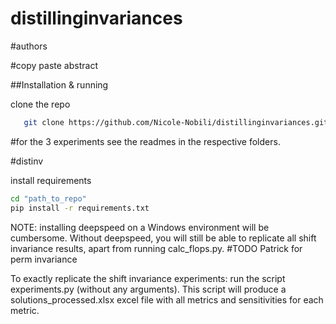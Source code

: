 # distillinginvariances

#authors

#copy paste abstract

##Installation & running

clone the repo
```bash
   git clone https://github.com/Nicole-Nobili/distillinginvariances.git
```

#for the 3 experiments see the readmes in the respective folders.

#distinv

install requirements
```bash
cd "path_to_repo"
pip install -r requirements.txt
```

NOTE: installing deepspeed on a Windows environment will be cumbersome. Without deepspeed, you will still be able to replicate all shift invariance results, apart from running calc_flops.py. #TODO Patrick for perm invariance 

To exactly replicate the shift invariance experiments: run the script experiments.py (without any arguments). This script will produce a solutions_processed.xlsx excel file with all metrics and sensitivities for each metric.


